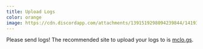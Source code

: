 ```yaml
---
title: Upload Logs
color: orange
image: https://cdn.discordapp.com/attachments/1391519298094239844/1419342362982744294/TagLogNew1.png
---
```


Please send logs! The recommended site to upload your logs to is [mclo.gs](https://mclo.gs/).
